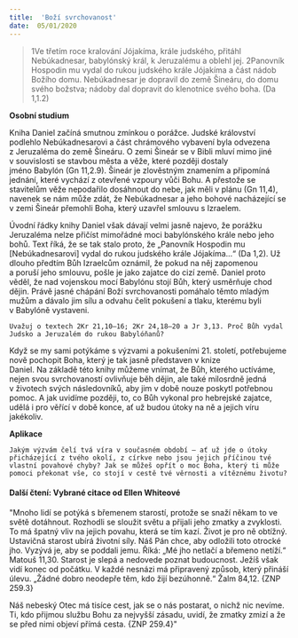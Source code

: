 ```yaml
---
title:  'Boží svrchovanost'
date:  05/01/2020
---
```


> <p></p>
> 1Ve třetím roce kralování Jójakíma, krále judského, přitáhl Nebúkadnesar, babylónský král, k Jeruzalému a oblehl jej. 2Panovník Hospodin mu vydal do rukou judského krále Jójakíma a část nádob Božího domu. Nebúkadnesar je dopravil do země Šineáru, do domu svého božstva; nádoby dal dopravit do klenotnice svého boha. (Da 1,1.2)

**Osobní studium**

Kniha Daniel začíná smutnou zmínkou o porážce. Judské království podlehlo Nebú­kadnesarovi a část chrámového vybavení byla odvezena z Jeruzaléma do země Šineáru. O zemi Šineár se v Bibli mluví mimo jiné v souvislosti se stavbou města a věže, které později dostaly jméno Babylón (Gn 11,2.9). Šineár je zlověstným znamením a připomíná jednání, které vychází z otevřené vzpoury vůči Bohu. A přestože se stavitelům věže nepodařilo dosáhnout do nebe, jak měli v plánu (Gn 11,4), navenek se nám může zdát, že Nebúkadnesar a jeho bohové nacházející se v zemi Šineár přemohli Boha, který uzavřel smlouvu s Izraelem.

Úvodní řádky knihy Daniel však dávají velmi jasně najevo, že porážku Jeruzaléma nelze přičíst mimořádné moci babylónského krále nebo jeho bohů. Text říká, že se tak stalo proto, že „Panovník Hospodin mu [Nebúkadnesarovi] vydal do rukou judského krále Jójakíma...“ (Da 1,2). Už dlouho předtím Bůh Izraelcům oznámil, že pokud na něj zapomenou a poruší jeho smlouvu, pošle je jako zajatce do cizí země. Daniel proto věděl, že nad vojenskou mocí Babylónu stojí Bůh, který usměrňuje chod dějin. Právě jasné chápání Boží svrchovanosti pomáhalo těmto mladým mužům a dávalo jim sílu a odvahu čelit pokušení a tlaku, kterému byli v Babylóně vystaveni.

`Uvažuj o textech 2Kr 21,10–16; 2Kr 24,18–20 a Jr 3,13. Proč Bůh vydal Judsko a Jeruzalém do rukou Babylóňanů?`

Když se my sami potýkáme s výzvami a pokušeními 21. století, potřebujeme nově pochopit Boha, který je tak jasně představen v knize Daniel. Na základě této knihy můžeme vnímat, že Bůh, kterého uctíváme, nejen svou svrchovaností ovlivňuje běh dějin, ale také milosrdně jedná v životech svých následovníků, aby jim v době nouze poskytl potřebnou pomoc. A jak uvidíme později, to, co Bůh vykonal pro hebrejské zajatce, udělá i pro věřící v době konce, ať už budou útoky na ně a jejich víru jakékoliv.

**Aplikace**

`Jakým výzvám čelí tvá víra v současném období – ať už jde o útoky přicházející z tvého okolí, z církve nebo jsou jejich příčinou tvé vlastní povahové chyby? Jak se můžeš opřít o moc Boha, který ti může pomoci překonat vše, co stojí v cestě tvé věrnosti a vítěznému životu?`

#### Další čtení: Vybrané citace od Ellen Whiteové

"Mnoho lidí se potýká s břemenem starostí, protože se snaží někam to ve světě dotáhnout. Rozhodli se sloužit světu a přijali jeho zmatky a zvyklosti. To má špatný vliv na jejich povahu, která se tím kazí. Život je pro ně obtížný. Ustavičná starost ubírá životní síly. Náš Pán chce, aby odložili toto otrocké jho. Vyzývá je, aby se poddali jemu. Říká: „Mé jho netlačí a břemeno netíží.“ Matouš 11,30. Starost je slepá a nedovede poznat budoucnost. Ježíš však vidí konec od počátku. V každé nesnázi má připravený způsob, který přináší úlevu. „Žádné dobro neodepře těm, kdo žijí bezúhonně.“ Žalm 84,12. {ZNP 259.3}

Náš nebeský Otec má tisíce cest, jak se o nás postarat, o nichž nic nevíme. Ti, kdo přijmou službu Bohu za nejvyšší zásadu, uvidí, že zmatky zmizí a že se před nimi objeví přímá cesta. {ZNP 259.4}"